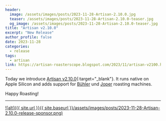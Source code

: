 ```yaml
---
header:
  image: /assets/images/posts/2023-11-28-Artisan-2.10.0.jpg
  teaser: /assets/images/posts/2023-11-28-Artisan-2.10.0-teaser.jpg
  og_image: /assets/images/posts/2023-11-28-Artisan-2.10.0-teaser.jpg
title: "Artisan v2.10.0"
excerpt: "New Release"
author_profile: false
date: 2023-11-28
categories:
  - release
tags:
  - artisan
link: https://artisan-roasterscope.blogspot.com/2023/11/artisan-v2100.html
---
```


Today we introduce [Artisan v2.10.0](https://artisan-roasterscope.blogspot.com/2023/11/artisan-v2100.html){:target="_blank"}. It runs native on Apple Silicon and adds support for [Bühler](https://www.buhlergroup.com/global/de/products/roastmaster_coffeeroaster.html) und [Joper](https://joper-roasters.com/) roasting machines. 


Happy Roasting!

---

<a target="_blank" href="https://www.paoloscimone.com/">
![alt]({{ site.url }}{{ site.baseurl }}/assets/images/posts/2023-11-28-Artisan-2.10.0-release-sponsor.png)</a>